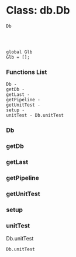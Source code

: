 # Class: db.Db



    
    Db  
      
      
      
      
    global Glb  
    Glb = [];  
      
      

### Functions List

    Db - 
    getDb - 
    getLast - 
    getPipeline - 
    getUnitTest - 
    setup - 
    unitTest - Db.unitTest

### Db




    


### getDb




    


### getLast




    


### getPipeline




    


### getUnitTest




    


### setup




    


### unitTest

Db.unitTest


    
    Db.unitTest  
      


